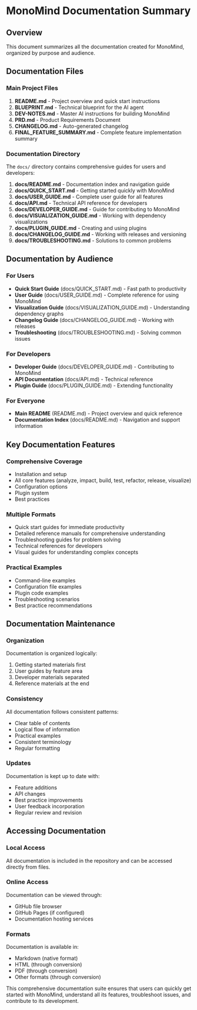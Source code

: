 # MonoMind Documentation Summary

## Overview
This document summarizes all the documentation created for MonoMind, organized by purpose and audience.

## Documentation Files

### Main Project Files
1. **README.md** - Project overview and quick start instructions
2. **BLUEPRINT.md** - Technical blueprint for the AI agent
3. **DEV-NOTES.md** - Master AI instructions for building MonoMind
4. **PRD.md** - Product Requirements Document
5. **CHANGELOG.md** - Auto-generated changelog
6. **FINAL_FEATURE_SUMMARY.md** - Complete feature implementation summary

### Documentation Directory
The `docs/` directory contains comprehensive guides for users and developers:

1. **docs/README.md** - Documentation index and navigation guide
2. **docs/QUICK_START.md** - Getting started quickly with MonoMind
3. **docs/USER_GUIDE.md** - Complete user guide for all features
4. **docs/API.md** - Technical API reference for developers
5. **docs/DEVELOPER_GUIDE.md** - Guide for contributing to MonoMind
6. **docs/VISUALIZATION_GUIDE.md** - Working with dependency visualizations
7. **docs/PLUGIN_GUIDE.md** - Creating and using plugins
8. **docs/CHANGELOG_GUIDE.md** - Working with releases and versioning
9. **docs/TROUBLESHOOTING.md** - Solutions to common problems

## Documentation by Audience

### For Users
- **Quick Start Guide** (docs/QUICK_START.md) - Fast path to productivity
- **User Guide** (docs/USER_GUIDE.md) - Complete reference for using MonoMind
- **Visualization Guide** (docs/VISUALIZATION_GUIDE.md) - Understanding dependency graphs
- **Changelog Guide** (docs/CHANGELOG_GUIDE.md) - Working with releases
- **Troubleshooting** (docs/TROUBLESHOOTING.md) - Solving common issues

### For Developers
- **Developer Guide** (docs/DEVELOPER_GUIDE.md) - Contributing to MonoMind
- **API Documentation** (docs/API.md) - Technical reference
- **Plugin Guide** (docs/PLUGIN_GUIDE.md) - Extending functionality

### For Everyone
- **Main README** (README.md) - Project overview and quick reference
- **Documentation Index** (docs/README.md) - Navigation and support information

## Key Documentation Features

### Comprehensive Coverage
- Installation and setup
- All core features (analyze, impact, build, test, refactor, release, visualize)
- Configuration options
- Plugin system
- Best practices

### Multiple Formats
- Quick start guides for immediate productivity
- Detailed reference manuals for comprehensive understanding
- Troubleshooting guides for problem solving
- Technical references for developers
- Visual guides for understanding complex concepts

### Practical Examples
- Command-line examples
- Configuration file examples
- Plugin code examples
- Troubleshooting scenarios
- Best practice recommendations

## Documentation Maintenance

### Organization
Documentation is organized logically:
1. Getting started materials first
2. User guides by feature area
3. Developer materials separated
4. Reference materials at the end

### Consistency
All documentation follows consistent patterns:
- Clear table of contents
- Logical flow of information
- Practical examples
- Consistent terminology
- Regular formatting

### Updates
Documentation is kept up to date with:
- Feature additions
- API changes
- Best practice improvements
- User feedback incorporation
- Regular review and revision

## Accessing Documentation

### Local Access
All documentation is included in the repository and can be accessed directly from files.

### Online Access
Documentation can be viewed through:
- GitHub file browser
- GitHub Pages (if configured)
- Documentation hosting services

### Formats
Documentation is available in:
- Markdown (native format)
- HTML (through conversion)
- PDF (through conversion)
- Other formats (through conversion)

This comprehensive documentation suite ensures that users can quickly get started with MonoMind, understand all its features, troubleshoot issues, and contribute to its development.